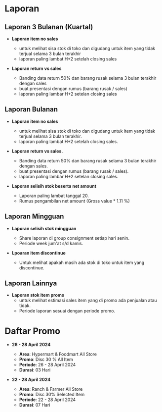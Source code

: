 # Laporan

## Laporan 3 Bulanan (Kuartal)

- **Laporan item no sales**
	- untuk melihat sisa stok di toko dan digudang untuk item yang tidak terjual selama 3 bulan terakhir
	- laporan paling lambat H+2 setelah closing sales

- **Laporan return vs sales**
  - Banding data return 50% dan barang rusak selama 3 bulan terakhir dengan sales
  - buat presentasi dengan rumus (barang rusak / sales)
  - laporan paling lambar H+2 setelan closing sales

## Laporan Bulanan

- **Laporan item no sales**
	- untuk melihat sisa stok di toko dan digudang untuk item yang tidak terjual selama 3 bulan terakhir.
	- laporan paling lambat H+2 setelah closing sales.

- **Laporan return vs sales.**
  - Banding data return 50% dan barang rusak selama 3 bulan terakhir dengan sales.
  - buat presentasi dengan rumus (barang rusak / sales).
  - laporan paling lambar H+2 setelan closing sales.

- **Laporan selisih stok beserta net amount**
	- Laporan paling lambat tanggal 20.
	- Rumus pengambilan net amount (Gross value * 1.11 %)

## Laporan Mingguan

- **Laporan selisih stok mingguan**
	- Share laporan di group consignment setiap hari senin.
	- Periode week jum'at s/d kamis.

- **Lpoaran item discontinue**
	- Untuk melihat apakah masih ada stok di toko untuk item yang discontinue.

## Laporan Lainnya

- **Laporan stok item promo**
	- untuk melihat estimasi sales item yang di promo ada penjualan atau tidak.
	- Periode laporan sesuai dengan periode promo.

# Daftar Promo

- **26 - 28 April 2024**
	- **Area**: Hypermart & Foodmart All Store
	- **Promo**: Disc 30 % All Item
	- **Periode**: 26 - 28 April 2024
	- **Durasi**: 03 Hari

- **22 - 28 April 2024**
	- **Area**: Ranch & Farmer All Store
	- **Promo**: Disc 30% Selected Item
	- **Periode**: 22 - 28 April 2024
	- **Durasi**: 07 Hari
